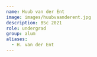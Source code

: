 ```yaml
---
name: Huub van der Ent
image: images/huubvaanderent.jpg
description: BSc 2021
role: undergrad
group: alum
aliases:
  - H. van der Ent
---
```

